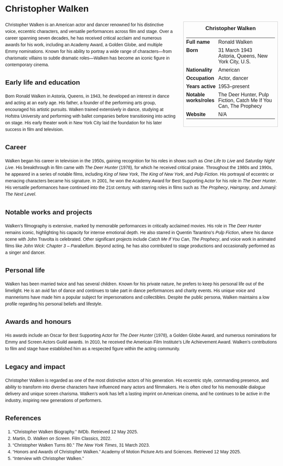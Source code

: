 <!DOCTYPE html>
<html>
<head>
  <title>Christopher Walken – Profile</title>
  <style>
    body { font-family: Arial, sans-serif; margin: 2rem auto; max-width: 960px; line-height: 1.5; }
    aside.infobox { float: right; width: 280px; margin: 0 0 1rem 1.5rem; border: 1px solid #ccc; padding: 0.5rem; font-size: 0.9rem; }
    aside.infobox h3 { text-align: center; margin-top: 0; }
    aside.infobox table { width: 100%; border-collapse: collapse; }
    aside.infobox td { padding: 0.25rem 0; vertical-align: top; }
    h1 { margin-top: 0; }
    footer.categories { font-size: 0.8rem; color: #555; border-top: 1px solid #ddd; padding-top: 0.5rem; margin-top: 2rem; }
  </style>
</head>
<body>
  <h1>Christopher Walken</h1>
  <aside class="infobox">
    <h3>Christopher Walken</h3>
    <table>
      <tr><td><strong>Full name</strong></td><td>Ronald Walken</td></tr>
      <tr><td><strong>Born</strong></td><td>31 March 1943<br>Astoria, Queens, New York City, U.S.</td></tr>
      <tr><td><strong>Nationality</strong></td><td>American</td></tr>
      <tr><td><strong>Occupation</strong></td><td>Actor, dancer</td></tr>
      <tr><td><strong>Years active</strong></td><td>1953–present</td></tr>
      <tr><td><strong>Notable works/roles</strong></td><td>The Deer Hunter, Pulp Fiction, Catch Me If You Can, The Prophecy</td></tr>
      <tr><td><strong>Website</strong></td><td>N/A</td></tr>
    </table>
  </aside>
  <p>Christopher Walken is an American actor and dancer renowned for his distinctive voice, eccentric characters, and versatile performances across film and stage. Over a career spanning seven decades, he has received critical acclaim and numerous awards for his work, including an Academy Award, a Golden Globe, and multiple Emmy nominations. Known for his ability to portray a wide range of characters—from charismatic villains to subtle dramatic roles—Walken has become an iconic figure in contemporary cinema.</p>
  
  <h2>Early life and education</h2>
  <p>Born Ronald Walken in Astoria, Queens, in 1943, he developed an interest in dance and acting at an early age. His father, a founder of the performing arts group, encouraged his artistic pursuits. Walken trained extensively in dance, studying at Hofstra University and performing with ballet companies before transitioning into acting on stage. His early theater work in New York City laid the foundation for his later success in film and television.</p>
  
  <h2>Career</h2>
  <p>Walken began his career in television in the 1950s, gaining recognition for his roles in shows such as <em>One Life to Live</em> and <em>Saturday Night Live</em>. His breakthrough in film came with <em>The Deer Hunter</em> (1978), for which he received critical praise. Throughout the 1980s and 1990s, he appeared in a series of notable films, including <em>King of New York</em>, <em>The King of New York</em>, and <em>Pulp Fiction</em>. His portrayal of eccentric or menacing characters became his signature. In 2001, he won the Academy Award for Best Supporting Actor for his role in <em>The Deer Hunter</em>. His versatile performances have continued into the 21st century, with starring roles in films such as <em>The Prophecy</em>, <em>Hairspray</em>, and <em>Jumanji: The Next Level</em>.</p>
  
  <h2>Notable works and projects</h2>
  <p>Walken’s filmography is extensive, marked by memorable performances in critically acclaimed movies. His role in <em>The Deer Hunter</em> remains iconic, highlighting his capacity for intense emotional depth. He also starred in Quentin Tarantino’s <em>Pulp Fiction</em>, where his dance scene with John Travolta is celebrated. Other significant projects include <em>Catch Me If You Can</em>, <em>The Prophecy</em>, and voice work in animated films like <em>John Wick: Chapter 3 – Parabellum</em>. Beyond acting, he has also contributed to stage productions and occasionally performed as a singer and dancer.</p>
  
  <h2>Personal life</h2>
  <p>Walken has been married twice and has several children. Known for his private nature, he prefers to keep his personal life out of the limelight. He is an avid fan of dance and continues to take part in dance performances and charity events. His unique voice and mannerisms have made him a popular subject for impersonations and collectibles. Despite the public persona, Walken maintains a low profile regarding his personal beliefs and lifestyle.</p>
  
  <h2>Awards and honours</h2>
  <p>His awards include an Oscar for Best Supporting Actor for <em>The Deer Hunter</em> (1978), a Golden Globe Award, and numerous nominations for Emmy and Screen Actors Guild awards. In 2010, he received the American Film Institute’s Life Achievement Award. Walken’s contributions to film and stage have established him as a respected figure within the acting community.</p>
  
  <h2>Legacy and impact</h2>
  <p>Christopher Walken is regarded as one of the most distinctive actors of his generation. His eccentric style, commanding presence, and ability to transform into diverse characters have influenced many actors and filmmakers. He is often cited for his memorable dialogue delivery and unique screen charisma. Walken’s work has left a lasting imprint on American cinema, and he continues to be active in the industry, inspiring new generations of performers.</p>
  
  <h2>References</h2>
  <ol>
    <li>“Christopher Walken Biography.” IMDb. Retrieved 12 May 2025.</li>
    <li>Martin, D. <em>Walken on Screen</em>. Film Classics, 2022.</li>
    <li>“Christopher Walken Turns 80.” <i>The New York Times</i>, 31 March 2023.</li>
    <li>“Honors and Awards of Christopher Walken.” Academy of Motion Picture Arts and Sciences. Retrieved 12 May 2025.</li>
    <li>“Interview with Christopher Walken.” <i